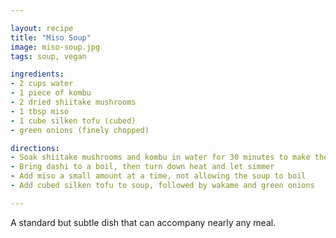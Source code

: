 ```yaml
---

layout: recipe
title: "Miso Soup"
image: miso-soup.jpg
tags: soup, vegan

ingredients:
- 2 cups water
- 1 piece of kombu
- 2 dried shiitake mushrooms
- 1 tbsp miso
- 1 cube silken tofu (cubed)
- green onions (finely chopped)

directions:
- Soak shiitake mushrooms and kombu in water for 30 minutes to make the dashi
- Bring dashi to a boil, then turn down heat and let simmer
- Add miso a small amount at a time, not allowing the soup to boil
- Add cubed silken tofu to soup, followed by wakame and green onions

---
```


A standard but subtle dish that can accompany nearly any meal.